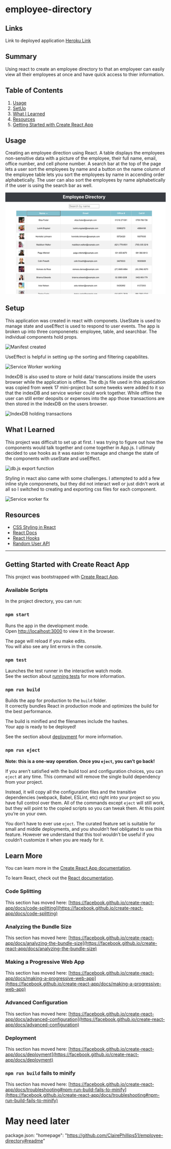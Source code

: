 # employee-directory

## Links
Link to deployed application [Heroku Link](https://fast-beyond-42631.herokuapp.com/)

## Summary
Using react to create an employee directory to that an employeer can easily view all their employees at once and have quick access to thier information.  

## Table of Contents
1. [Usage](#usage)
2. [SetUp](#setup)
3. [What I Learned](#what-i-learned)
4. [Resources](#resources)
5. [Getting Started with Create React App](#getting-started-with-create-react-app)

## Usage
Creating an employee direction using React. A table displays the employees non-sensitive data with a picture of the employee, their full name, email, office number, and cell phone number.  A search bar at the top of the page lets a user sort the employees by name and a button on the name column of the employee table lets you sort the employees by name in accending order alphabetically. The user can also sort the employees by name alphabetically if the user is using the search bar as well.  

![Picture of employees sorted alphabetically](pictures/what-it-looks-like.png)

## Setup
This application was created in react with componets. UseState is used to manage state and useEffect is used to respond to user events. The app is broken up into three componenets: employee, table, and searchbar. The individual components hold props. 

![Manifest created](pictures/mainfest.png)

UseEffect is helpful in setting up the sorting and filtering capabilites.  

![Service Worker working](pictures/service-worker.png)

IndexDB is also used to store or hold data/ transcations inside the users browser while the application is offline. The db.js file used in this application was copied from week 17 mini-project but some tweeks were added to it so that the indexDB and service worker could work together. While offline the user can still enter deopsits or expenses into the app those transactions are then stored in the IndexDB on the users browser. 

![IndexDB holding transactions](pictures/offline-functionality.png)

## What I Learned
This project was difficult to set up at first. I was trying to figure out how the components would talk together and come together in App.js. I ultimaly decided to use hooks as it was easier to manage and change the state of the components with useState and useEffect. 

![db.js export function](pictures/export-function.png)

Styling in react also came with some challenges. I attempted to add a few inline style componenets, but they did not interact well or just didn't work at all so I switched to creating and exporting css files for each component. 

![Service worker fix](pictures/service-fix.png)

## Resources
* [CSS Styling in React](https://reactjs.org/docs/faq-styling.html)
* [React Docs](https://reactjs.org/docs/getting-started.html)
* [React Hooks](https://reactjs.org/docs/hooks-intro.html)
* [Random User API](https://randomuser.me/) 

<hr>

## Getting Started with Create React App

This project was bootstrapped with [Create React App](https://github.com/facebook/create-react-app).

### Available Scripts

In the project directory, you can run:

### `npm start`

Runs the app in the development mode.\
Open [http://localhost:3000](http://localhost:3000) to view it in the browser.

The page will reload if you make edits.\
You will also see any lint errors in the console.

### `npm test`

Launches the test runner in the interactive watch mode.\
See the section about [running tests](https://facebook.github.io/create-react-app/docs/running-tests) for more information.

### `npm run build`

Builds the app for production to the `build` folder.\
It correctly bundles React in production mode and optimizes the build for the best performance.

The build is minified and the filenames include the hashes.\
Your app is ready to be deployed!

See the section about [deployment](https://facebook.github.io/create-react-app/docs/deployment) for more information.

### `npm run eject`

**Note: this is a one-way operation. Once you `eject`, you can’t go back!**

If you aren’t satisfied with the build tool and configuration choices, you can `eject` at any time. This command will remove the single build dependency from your project.

Instead, it will copy all the configuration files and the transitive dependencies (webpack, Babel, ESLint, etc) right into your project so you have full control over them. All of the commands except `eject` will still work, but they will point to the copied scripts so you can tweak them. At this point you’re on your own.

You don’t have to ever use `eject`. The curated feature set is suitable for small and middle deployments, and you shouldn’t feel obligated to use this feature. However we understand that this tool wouldn’t be useful if you couldn’t customize it when you are ready for it.

## Learn More

You can learn more in the [Create React App documentation](https://facebook.github.io/create-react-app/docs/getting-started).

To learn React, check out the [React documentation](https://reactjs.org/).

### Code Splitting

This section has moved here: [https://facebook.github.io/create-react-app/docs/code-splitting](https://facebook.github.io/create-react-app/docs/code-splitting)

### Analyzing the Bundle Size

This section has moved here: [https://facebook.github.io/create-react-app/docs/analyzing-the-bundle-size](https://facebook.github.io/create-react-app/docs/analyzing-the-bundle-size)

### Making a Progressive Web App

This section has moved here: [https://facebook.github.io/create-react-app/docs/making-a-progressive-web-app](https://facebook.github.io/create-react-app/docs/making-a-progressive-web-app)

### Advanced Configuration

This section has moved here: [https://facebook.github.io/create-react-app/docs/advanced-configuration](https://facebook.github.io/create-react-app/docs/advanced-configuration)

### Deployment

This section has moved here: [https://facebook.github.io/create-react-app/docs/deployment](https://facebook.github.io/create-react-app/docs/deployment)

### `npm run build` fails to minify

This section has moved here: [https://facebook.github.io/create-react-app/docs/troubleshooting#npm-run-build-fails-to-minify](https://facebook.github.io/create-react-app/docs/troubleshooting#npm-run-build-fails-to-minify)

# May need later
package.json:  "homepage": "https://github.com/ClairePhillips51/employee-directory#readme"